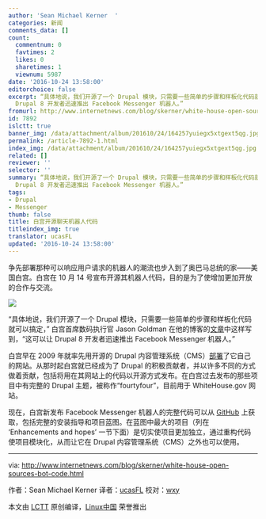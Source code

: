 ```yaml
---
author: 'Sean Michael Kerner  '
categories: 新闻
comments_data: []
count:
  commentnum: 0
  favtimes: 2
  likes: 0
  sharetimes: 1
  viewnum: 5987
date: '2016-10-24 13:58:00'
editorchoice: false
excerpt: “具体地说，我们开源了一个 Drupal 模块，只需要一些简单的步骤和样板化代码就可以搞定，” 白宫首席数码执行官 Jason Goldman 在他的博客的文章中这样写到，“这可以让
  Drupal 8 开发者迅速推出 Facebook Messenger 机器人。”
fromurl: http://www.internetnews.com/blog/skerner/white-house-open-sources-bot-code.html
id: 7892
islctt: true
banner_img: /data/attachment/album/201610/24/164257yuiegx5xtgext5qg.jpg
permalink: /article-7892-1.html
index_img: /data/attachment/album/201610/24/164257yuiegx5xtgext5qg.jpg.thumb.jpg
related: []
reviewer: ''
selector: ''
summary: “具体地说，我们开源了一个 Drupal 模块，只需要一些简单的步骤和样板化代码就可以搞定，” 白宫首席数码执行官 Jason Goldman 在他的博客的文章中这样写到，“这可以让
  Drupal 8 开发者迅速推出 Facebook Messenger 机器人。”
tags:
- Drupal
- Messenger
thumb: false
title: 白宫开源聊天机器人代码
titleindex_img: true
translator: ucasFL
updated: '2016-10-24 13:58:00'
---
```


争先部署那种可以响应用户请求的机器人的潮流也步入到了奥巴马总统的家——美国白宫。白宫在 10 月 14 号宣布开源其机器人代码，目的是为了使增加更加开放的合作与交流。


![](/data/attachment/album/201610/24/164257yuiegx5xtgext5qg.jpg)


“具体地说，我们开源了一个 Drupal 模块，只需要一些简单的步骤和样板化代码就可以搞定，” 白宫首席数码执行官 Jason Goldman 在他的博客的[文章](https://www.whitehouse.gov/blog/2016/10/13/removing-barriers-constituent-conversations)中这样写到，“这可以让 Drupal 8 开发者迅速推出 Facebook Messenger 机器人。”


白宫早在 2009 年就率先用开源的 Drupal 内容管理系统（CMS）[部署](http://www.internetnews.com/skerner/2009/10/white-house-goes-open-source-w.html)了它自己的网站。从那时起白宫就已经成为了 Drupal 的积极贡献者，并以许多不同的方式做着贡献，包括将用在其网站上的代码以开源方式发布。在白宫过去发布的那些项目中有完整的 Drupal 主题，被称作“fourtyfour”，目前用于 WhiteHouse.gov 网站。


现在，白宫新发布 Facebook Messenger 机器人的完整代码可以从 [GitHub](https://github.com/WhiteHouse/fb_messenger_bot) 上获取，包括完整的安装指导和项目蓝图。在蓝图中最大的项目（列在 ‘Enhancements and hopes’ 一节下面）是切实使项目更加独立，通过重构代码使项目模块化，从而让它在 Drupal 内容管理系统（CMS）之外也可以使用。




---


via: <http://www.internetnews.com/blog/skerner/white-house-open-sources-bot-code.html>


作者：Sean Michael Kerner 译者：[ucasFL](https://github.com/ucasFL) 校对：[wxy](https://github.com/wxy)


本文由 [LCTT](https://github.com/LCTT/TranslateProject) 原创编译，[Linux中国](https://linux.cn/) 荣誉推出